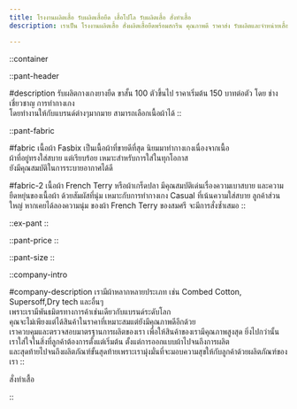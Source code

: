 ```yaml
---
title: โรงงานผลิตเสื้อ รับผลิตเสื้อยืด เสื้อโปโล รับผลิตเสื้อ สั่งทำเสื้อ
description: เราเป็น โรงงานผลิตเสื้อ สั่งผลิตเสื้อยืดพร้อมสกรีน คุณภาพดี ราคาส่ง รับผลิตและจำหน่ายเสื้อ พร้อมสกรีนโลโก้ ทำแบรนด์ตัวเอง

---
```

::container

::pant-header


#description
รับผลิตกางเกงยางยืด ขาสั้น 100 ตัวขึ้นไป
ราคาเริ่มต้น 150 บาทต่อตัว โดย
ช่างเชี่ยวชาญ การทำกางเกง<br>
โดยทำงานให้กับแบรนด์ต่างๆมากมาย
สามารถเลือกเนื้อผ้าได้
::


::pant-fabric

#fabric
เนื้อผ้า Fasbix เป็นเนื้อผ้าที่ขายดีที่สุด
นิยมมาทำกางเกงเนื่องจากเนื้อ <br>ผ้าที่อยู่ทรงใส่สบาย
แต่เรียบร้อย เหมาะสำหรับการใส่ในทุกโอกาส<br>
ยังมีคุณสมบัติในการระบายอากาศได้ดี

#fabric-2
เนื้อผ้า French Terry หรือผ้าเกร็ดปลา
มีคุณสมบัติเด่นเรื่องความเบาสบาย
และความยืดหยุ่นของเนื้อผ้า ด้วยสัมผัสที่นุ่ม
เหมาะกับการทำกางเกง Casual ที่เน้นความใส่สบาย
ลูกค้าส่วนใหญ่ หากเคยได้ลองความนุ่ม ของผ้า French
Terry ของสมศรี จะมีการสั่งซ้ำเสมอ
::

::ex-pant
::

::pant-price
::

::pant-size
::

::company-intro

#company-description
เรามีผ้าหลากหลายประเภท เช่น Combed Cotton, Supersoff,Dry tech และอื่นๆ<br>
เพราะเรามีพันธมิตรทางการค้าเช่นเดียวกับแบรนด์ระดับโลก<br>
คุณจะไม่เพียงแต่ได้สินค้าในราคาที่เหมาะสมแต่ยังมีคุณภาพดีอีกด้วย<br>
เราควบคุมและตรวจสอบมาตรฐานการผลิตของเรา เพื่อให้สินค้าของเรามีคุณภาพสูงสุด ยิ่งไปกว่านั้น <br>เราใส่ใจในสิ่งที่ลูกค้าต้องการตั้งแต่เริ่มต้น ตั้งแต่การออกแบบผ้าไปจนถึงการผลิต <br>และสุดท้ายไปจนถึงผลิตภัณฑ์ขั้นสุดท้ายเพราะเรามุ่งมั่นที่จะมอบความสุขให้กับลูกค้าด้วยผลิตภัณฑ์ของเรา
::


<LinkButton class="flex justify-center " to="https://contact.somsritshirt.com/544af">สั่งทำเสื้อ</LinkButton>

::